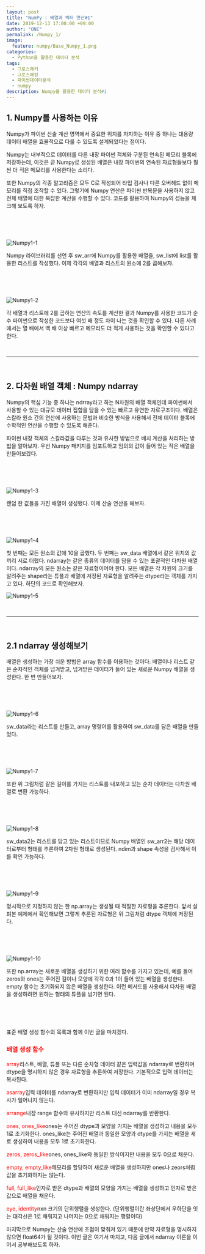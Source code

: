 ```yaml
---
layout: post
title: "NumPy : 배열과 벡터 연산#1"
date: 2019-12-13 17:00:00 +09:00
author: "ONE"
permalink: /Numpy_1/
image:
  feature: numpy/Base_Numpy_1.png
categories:
  - Python을 활용한 데이터 분석
tags:
  - 그로스해커
  - 그로스해킹
  - 파이썬데이터분석
  - numpy
description: Numpy를 활용한 데이터 분석#1
---
```

## 1. Numpy를 사용하는 이유

Numpy가 파이썬 산술 계산 영역에서 중요한 위치를 차지하는 이유 중 하나는 대용량 데이터 배열을 효율적으로 다룰 수 있도록 설계되었다는 점이다.



Numpy는 내부적으로 데이터를 다른 내장 파이썬 객체와 구분된 연속된 메모리 블록에 저장하는데, 이것은 곧 Numpy로 생성된 배열은 내장 파이썬의 연속된 자료형들보다 훨씬 더 적은 메모리를 사용한다는 소리다.



또한 Numpy의 각종 알고리즘은 모두 C로 작성되어 타입 검사나 다른 오버헤드 없이 메모리를 직접 조작할 수 있다. 그렇기에 Numpy 연산은 파이썬 반복문을 사용하지 않고 전체 배열에 대한 복잡한 계산을 수행할 수 있다. 코드를 활용하여 Numpy의 성능을 체크해 보도록 하자.

<br><br><br>

![Numpy1-1](/img/post/Numpy1/Numpy1-1.PNG)

Numpy 라이브러리를 선언 후 sw_arr에 Numpy를 활용한 배열을, sw_list에 list를 활용한 리스트를 작성했다. 이제 각각의 배열과 리스트의 원소에 2를 곱해보자.

<br><br><br>

![Numpy1-2](/img/post/Numpy1/Numpy1-2.PNG)

각 배열과 리스트에 2를 곱하는 연산의 속도를 계산한 결과 Numpy를 사용한 코드가 순수 파이썬으로 작성한 코드보다 여섯 배 정도 차이 나는 것을 확인할 수 있다. 다른 사례에서는 열 배에서 백 배 이상 빠르고 메모리도 더 적게 사용하는 것을 확인할 수 있다고 한다.

<br>

------

<br>

## 2. 다차원 배열 객체 : Numpy ndarray

Numpy의 핵심 기능 중 하나는 ndrray라고 하는 N차원의 배열 객체인데 파이썬에서 사용할 수 있는 대규모 데이터 집합을 담을 수 있는 빠르고 유연한 자료구조이다. 배열은 스칼라 원소 간의 연산에 사용하는 문법과 비슷한 방식을 사용해서 전체 데이터 블록에 수학적인 연산을 수행할 수 있도록 해준다.



파이썬 내장 객체의 스칼라값을 다루는 것과 유사한 방법으로 배치 계산을 처리하는 방법을 알아보자. 우선 Numpy 패키지를 임포트하고 임의의 값이 들어 있는 작은 배열을 만들어보겠다.

<br><br><br>

![Numpy1-3](/img/post/Numpy1/Numpy1-3.PNG)

랜덤 한 값들을 가진 배열이 생성됐다. 이제 산술 연산을 해보자.

<br><br><br>

![Numpy1-4](/img/post/Numpy1/Numpy1-4.PNG)

첫 번째는 모든 원소의 값에 10을 곱했다. 두 번째는 sw_data 배열에서 같은 위치의 값끼리 서로 더했다. ndarray는 같은 종류의 데이터를 담을 수 있는 포괄적인 다차원 배열이다. ndarray의 모든 원소는 같은 자료형이어야 한다. 모든 배열은 각 차원의 크기를 알려주는 shape라는 튜플과 배열에 저장된 자료형을 알려주는 dtype라는 객체를 가지고 있다. 하단의 코드로 확인해보자.

![Numpy1-5](/img/post/Numpy1/Numpy1-5.PNG)

<br>

------

<br>

## 2.1 ndarray 생성해보기

배열은 생성하는 가장 쉬운 방법은 array 함수를 이용하는 것이다. 배열이나 리스트 같은 순차적인 객체를 넘겨받고, 넘겨받은 데이터가 들어 있는 새로운 Numpy 배열을 생성한다. 한 번 만들어보자.

<br><br><br>

![Numpy1-6](/img/post/Numpy1/Numpy1-6.PNG)

sw_data라는 리스트를 만들고, array 명령어를 활용하여 sw_data를 담은 배열을 만들었다.

<br><br><br>

![Numpy1-7](/img/post/Numpy1/Numpy1-7.PNG)

또한 위 그림처럼 같은 길이를 가지는 리스트를 내포하고 있는 순차 데이터는 다차원 배열로 변환 가능하다.

<br><br><br>

![Numpy1-8](/img/post/Numpy1/Numpy1-8.PNG)

sw_data2는 리스트를 담고 있는 리스트이므로 Numpy 배열인 sw_arr2는 해당 데이터로부터 형태를 추론하여 2차원 형태로 생성된다. ndim과 shape 속성을 검사해서 이를 확인 가능하다.

<br><br><br>

![Numpy1-9](/img/post/Numpy1/Numpy1-9.PNG)

명시적으로 지정하지 않는 한 np.array는 생성될 때 적절한 자료형을 추론한다. 앞서 살펴본 예제에서 확인해보면 그렇게 추론된 자료형은 위 그림처럼 dtype 객체에 저장된다.

<br><br><br>

![Numpy1-10](/img/post/Numpy1/Numpy1-10.PNG)

또한 np.array는 새로운 배열을 생성하기 위한 여러 함수를 가지고 있는데, 예를 들어 zeros와 ones는 주어진 길이나 모양에 각각 0과 1이 들어 있는 배열을 생성한다. empty 함수는 초기화되지 않은 배열을 생성한다. 이런 메서드를 사용해서 다차원 배열을 생성하려면 원하는 형태의 튜플을 넘기면 된다.

<br><br><br>

표준 배열 생성 함수의 목록과 함께 이번 글을 마치겠다.



### <red style ="color: red">배열 생성 함수</red>

<red style="color:red">array</red>리스트, 배열, 튜플 또는 다른 순차형 데이터 같은 입력값을 ndarray로 변환하며 dtype을 명시하지 않은 경우 자료형을 추론하여 저장한다. 기본적으로 입력 데이터는 복사된다.



<red style="color:red">asarray</red>입력 데이터를 ndarray로 변환하지만 입력 데이터가 이미 ndarray일 경우 복사가 일어나지 않는다.



<red style="color:red">arrange</red>내장 range 함수와 유사하지만 리스트 대신 ndarray를 반환한다.



<red style="color:red">ones, ones_like</red>ones는 주어진 dtype과 모양을 가지는 배열을 생성하고 내용을 모두 1로 초기화한다. ones_like는 주어진 배열과 동일한 모양과 dtype를 가지는 배열을 새로 생성하여 내용을 모두 1로 초기화한다.



<red style="color:red">zeros, zeros_like</red>ones, ones_like와 동일한 방식이지만 내용을 모두 0으로 채운다.



<red style="color:red">empty, empty_like</red>메모리를 할당하여 새로운 배열을 생성하지만 ones나 zeors처럼 값을 초기화하지는 않는다.



<red style="color:red">full, full_like</red>인자로 받은 dtype과 배열의 모양을 가지는 배열을 생성하고 인자로 받은 값으로 배열을 채운다.



<red style="color:red">eye, identity</red>nxn 크기의 단위행렬을 생성한다. (단위행렬이란 좌상단에서 우하단을 잇는 대각선은 1로 채워지고 나머지는 0으로 채워지는 행렬이다)



마지막으로 Numpy는 산술 연산에 초점이 맞춰져 있기 때문에 만약 자료형을 명시하지 않으면 float64가 될 것이다. 이번 글은 여기서 마치고, 다음 글에서 ndarray 이론을 이어서 공부해보도록 하자.